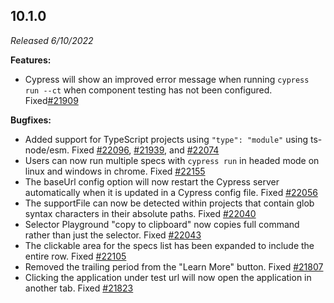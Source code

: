 ## 10.1.0

_Released 6/10/2022_

**Features:**

- Cypress will show an improved error message when running `cypress run --ct`
  when component testing has not been configured.
  Fixed[#21909](https://github.com/cypress-io/cypress/issues/21909)

**Bugfixes:**

- Added support for TypeScript projects using `"type": "module"` using
  ts-node/esm. Fixed
  [#22096](https://github.com/cypress-io/cypress/issues/22096),
  [#21939](https://github.com/cypress-io/cypress/issues/21939), and
  [#22074](https://github.com/cypress-io/cypress/issues/22074)
- Users can now run multiple specs with `cypress run` in headed mode on linux
  and windows in chrome. Fixed
  [#22155](https://github.com/cypress-io/cypress/issues/22155)
- The baseUrl config option will now restart the Cypress server automatically
  when it is updated in a Cypress config file. Fixed
  [#22056](https://github.com/cypress-io/cypress/issues/22056)
- The supportFile can now be detected within projects that contain glob syntax
  characters in their absolute paths. Fixed
  [#22040](https://github.com/cypress-io/cypress/issues/22040)
- Selector Playground "copy to clipboard" now copies full command rather than
  just the selector. Fixed
  [#22043](https://github.com/cypress-io/cypress/issues/22043)
- The clickable area for the specs list has been expanded to include the entire
  row. Fixed [#22105](https://github.com/cypress-io/cypress/issues/21783)
- Removed the trailing period from the "Learn More" button. Fixed
  [#21807](https://github.com/cypress-io/cypress/issues/21807)
- Clicking the application under test url will now open the application in
  another tab. Fixed
  [#21823](https://github.com/cypress-io/cypress/issues/21823)
